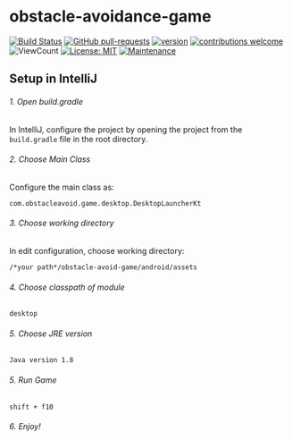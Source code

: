 # obstacle-avoidance-game
[![Build Status](https://github.com/Sollimann/obstacle-avoidance-game/workflows/Gradle-CI/badge.svg)](https://github.com/Sollimann/obstacle-avoidance-game/actions)
[![GitHub pull-requests](https://img.shields.io/github/issues-pr/Sollimann/obstacle-avoidance-game.svg)](https://GitHub.com/Sollimann/obstacle-avoidance-game/pulls)
[![version](https://img.shields.io/badge/version-0.0.1-blue)](https://GitHub.com/Sollimann/obstacle-avoidance-game/releases/)
[![contributions welcome](https://img.shields.io/badge/contributions-welcome-brightgreen.svg?style=flat)](https://github.com/Sollimann/obstacle-avoidance-game/issues)
![ViewCount](https://views.whatilearened.today/views/github/Sollimann/obstacle-avoidance-game.svg)
[![License: MIT](https://img.shields.io/badge/License-MIT-yellow.svg)](https://opensource.org/licenses/MIT)
[![Maintenance](https://img.shields.io/badge/Maintained%3F-yes-green.svg)](https://GitHub.com/Sollimann/obstacle-avoidance-game/graphs/commit-activity)
## Setup in IntelliJ

###### 1. Open build.gradle

In IntelliJ, configure the project by opening the project from the `build.gradle` file in the root directory.

###### 2. Choose Main Class

Configure the main class as:

`com.obstacleavoid.game.desktop.DesktopLauncherKt`

###### 3. Choose working directory

In edit configuration, choose working directory:

`/*your path*/obstacle-avoid-game/android/assets`

###### 4. Choose classpath of module

`desktop`


###### 5. Choose JRE version

`Java version 1.8`

###### 5. Run Game

`shift + f10`

###### 6. Enjoy!